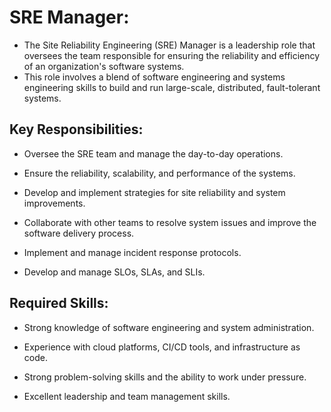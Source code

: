 # SRE Manager:

* The Site Reliability Engineering (SRE) Manager is a leadership role that oversees the team responsible for ensuring the reliability and efficiency of an organization's software systems. 
* This role involves a blend of software engineering and systems engineering skills to build and run large-scale, distributed, fault-tolerant systems.




## Key Responsibilities:

* Oversee the SRE team and manage the day-to-day operations.

* Ensure the reliability, scalability, and performance of the systems.

* Develop and implement strategies for site reliability and system improvements.

* Collaborate with other teams to resolve system issues and improve the software delivery process.

* Implement and manage incident response protocols.

* Develop and manage SLOs, SLAs, and SLIs.





## Required Skills:


* Strong knowledge of software engineering and system administration.


* Experience with cloud platforms, CI/CD tools, and infrastructure as code.


* Strong problem-solving skills and the ability to work under pressure.


* Excellent leadership and team management skills.

